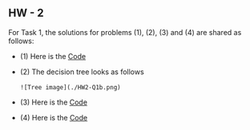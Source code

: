 ## HW - 2

For Task 1, the solutions for problems (1), (2), (3) and (4) are shared as follows:

- (1) Here is the [Code](./Titanic_Dataset_HW2.ipynb)
- (2) The decision tree looks as follows
      
      ![Tree image](./HW2-Q1b.png)
- (3) Here is the [Code](./Titanic_Dataset_HW2.ipynb)
- (4) Here is the [Code](./Titanic_Dataset_HW2.ipynb) 